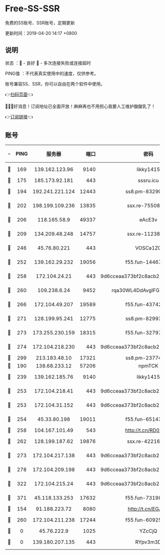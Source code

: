 # Free-SS-SSR

免费的SS账号、SSR账号，定期更新

更新时间：2019-04-20 14:17 +0800

## 说明

状态     ：🙂 - 良好 🙁 - 多次连接失败或连接超时

PING值   ：不代表真实使用中的速度，仅供参考。

账号兼容SS、SSR，你可以自由在两个软件中使用。

👉[扫码页面](https://liesauer.github.io/Free-SS-SSR/)👈

🎉🎉🎉好消息！订阅地址已全面开放！麻麻再也不用担心我要人工维护酸酸乳了！

👉[订阅链接](https://www.liesauer.net/yogurt/subscribe?ACCESS_TOKEN=DAYxR3mMaZAsaqUb)👈

## 账号

|-|PING|服务器|端口|密码|加密方式|区域|
|:----:|:----:|:-----:|-----:|:----:|:----:|:----:|
|🙂|169|139.162.123.96|9140|likky1415|aes-256-cfb|JP|
|🙂|175|185.173.92.181|443|sssru.icu|rc4-md5|RU|
|🙂|194|192.241.221.124|12443|ss8.pm-83290580|aes-256-cfb|US|
|🙂|202|198.199.109.236|13835|ssx.re-75508412|aes-256-cfb|US|
|🙂|206|118.165.58.9|49337|eAcE3v|chacha20-ietf|TW|
|🙂|209|134.209.48.248|14757|ssx.re-11238638|aes-256-cfb|US|
|🙂|246|45.76.80.221|443|VOSCa1ZG|aes-256-cfb|DE|
|🙂|252|139.162.29.232|19056|f55.fun-14467023|aes-256-cfb|SG|
|🙂|258|172.104.24.21|443|9d6cceaa373bf2c8acb22e60b6a58be6|aes-256-cfb|US|
|🙂|260|109.238.6.24|9452|rqa30WL4DdAvgIFG6Fs3znzTa|aes-256-cfb|FR|
|🙂|266|172.104.49.207|19589|f55.fun-43742869|aes-256-cfb|SG|
|🙂|271|128.199.95.241|12775|ss8.pm-82993561|aes-256-cfb|SG|
|🙂|273|173.255.230.159|18315|f55.fun-32797324|aes-256-cfb|US|
|🙂|274|172.104.218.230|443|9d6cceaa373bf2c8acb22e60b6a58be6|aes-256-cfb|US|
|🙂|299|213.183.48.10|17321|ss8.pm-23774464|rc4-md5|RU|
|🙂|190|138.68.233.12|57206|npmTCK|rc4-md5|US|
|🙂|239|139.162.185.76|9140|likky1415|aes-256-cfb|DE|
|🙂|253|172.104.218.41|443|9d6cceaa373bf2c8acb22e60b6a58be6|aes-256-cfb|US|
|🙂|253|172.104.31.152|443|9d6cceaa373bf2c8acb22e60b6a58be6|aes-256-cfb|US|
|🙂|254|45.33.80.198|19011|f55.fun-65143945|aes-256-cfb|US|
|🙂|258|104.167.101.49|543|http://t.cn/RD0D7sx|rc4-md5|CA|
|🙂|262|128.199.187.62|19876|ssx.re-42216625|aes-256-cfb|SG|
|🙂|273|172.104.217.138|443|9d6cceaa373bf2c8acb22e60b6a58be6|aes-256-cfb|US|
|🙂|278|172.104.209.198|443|9d6cceaa373bf2c8acb22e60b6a58be6|aes-256-cfb|US|
|🙂|322|172.104.215.24|443|9d6cceaa373bf2c8acb22e60b6a58be6|aes-256-cfb|US|
|🙂|371|45.118.133.253|17632|f55.fun-73198331|aes-256-cfb|SG|
|🙁|154|91.188.223.72|8080|http://t.cn/EGJIyrl|rc4-md5|RU|
|🙁|260|172.104.211.238|17244|f55.fun-60925074|aes-256-cfb|US|
|🙁|0|45.76.222.9|1025|YZcCjQ|rc4-md5|JP|
|🙁|0|139.180.207.135|443|RYpv3m3D|aes-256-cfb|JP|
